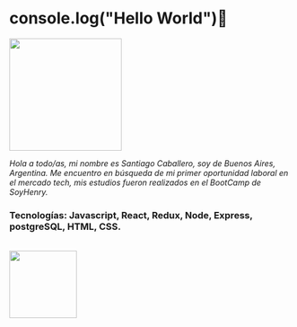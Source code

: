 # console.log("Hello World")👋 
<img src='https://user-images.githubusercontent.com/105526822/193701083-083cacbc-dad0-48ac-ab28-91c3fb3b51dd.jpg' width='200'>


*Hola a todo/as, mi nombre es Santiago Caballero, soy de Buenos Aires, Argentina.
Me encuentro en búsqueda de mi primer oportunidad laboral en el mercado tech, mis
estudios fueron realizados en el BootCamp de SoyHenry.*

### Tecnologías: Javascript, React, Redux, Node, Express, postgreSQL, HTML, CSS.



<br/>
<a href='https://www.linkedin.com/in/santiago-caballero-82aa241a1/'><img src='https://user-images.githubusercontent.com/105526822/193701277-c2f35b10-3637-4af7-8613-0e973b7a0265.png' width='120' > </a>
